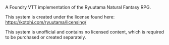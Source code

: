 A Foundry VTT implementation of the Ryuutama Natural Fantasy RPG.

This system is created under the license found here: https://kotohi.com/ryuutama/licensing/

This system is unofficial and contains no licensed content, which is required to be purchased or created separately.
